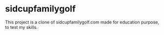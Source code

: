 # sidcupfamilygolf

This project is a clone of sidcupfamilygolf.com made for education purpose, to test my skills.
